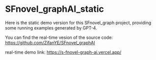# SFnovel_graphAI_static

Here is the static demo version for this SFnovel_graph project, providing some running examples generated by GPT-4.

You can find the real-time vesion of the source code: https://github.com/ZifanYE/SFnovel_graphAI



real-time demo link: 
https://s-fnovel-graph-ai.vercel.app/
